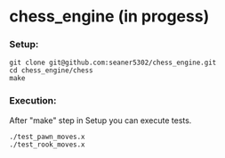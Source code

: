 # chess_engine (in progess)
### Setup:
```
git clone git@github.com:seaner5302/chess_engine.git
cd chess_engine/chess
make
```
### Execution:
After "make" step in Setup you can execute tests.
```
./test_pawn_moves.x
./test_rook_moves.x
```
